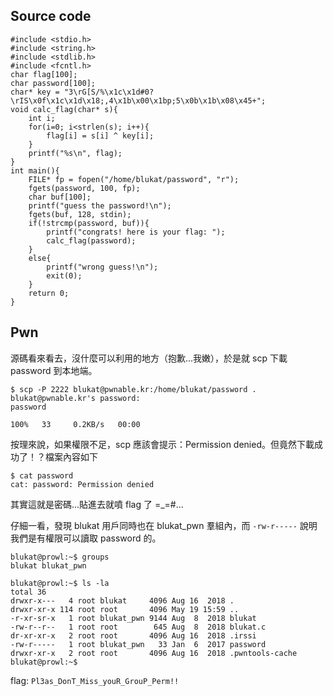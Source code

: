 ## Source code
```
#include <stdio.h>
#include <string.h>
#include <stdlib.h>
#include <fcntl.h>
char flag[100];
char password[100];
char* key = "3\rG[S/%\x1c\x1d#0?\rIS\x0f\x1c\x1d\x18;,4\x1b\x00\x1bp;5\x0b\x1b\x08\x45+";
void calc_flag(char* s){
	int i;
	for(i=0; i<strlen(s); i++){
		flag[i] = s[i] ^ key[i];
	}
	printf("%s\n", flag);
}
int main(){
	FILE* fp = fopen("/home/blukat/password", "r");
	fgets(password, 100, fp);
	char buf[100];
	printf("guess the password!\n");
	fgets(buf, 128, stdin);
	if(!strcmp(password, buf)){
		printf("congrats! here is your flag: ");
		calc_flag(password);
	}
	else{
		printf("wrong guess!\n");
		exit(0);
	}
	return 0;
}
```

## Pwn
源碼看來看去，沒什麼可以利用的地方（抱歉...我嫩），於是就 scp 下載 password 到本地端。
```
$ scp -P 2222 blukat@pwnable.kr:/home/blukat/password .
blukat@pwnable.kr's password:
password    
                                                                       100%   33     0.2KB/s   00:00  
```

按理來說，如果權限不足，scp 應該會提示：Permission denied。但竟然下載成功了！？檔案內容如下
```
$ cat password
cat: password: Permission denied
```

其實這就是密碼...貼進去就噴 flag 了 =_=#...

仔細一看，發現 blukat 用戶同時也在 blukat_pwn 羣組內，而 `-rw-r-----` 說明我們是有權限可以讀取 password 的。
```
blukat@prowl:~$ groups
blukat blukat_pwn

blukat@prowl:~$ ls -la
total 36
drwxr-x---   4 root blukat     4096 Aug 16  2018 .
drwxr-xr-x 114 root root       4096 May 19 15:59 ..
-r-xr-sr-x   1 root blukat_pwn 9144 Aug  8  2018 blukat
-rw-r--r--   1 root root        645 Aug  8  2018 blukat.c
dr-xr-xr-x   2 root root       4096 Aug 16  2018 .irssi
-rw-r-----   1 root blukat_pwn   33 Jan  6  2017 password
drwxr-xr-x   2 root root       4096 Aug 16  2018 .pwntools-cache
blukat@prowl:~$
```

flag: `Pl3as_DonT_Miss_youR_GrouP_Perm!!`
